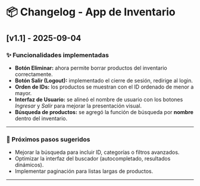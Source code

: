 # 📦 Changelog - App de Inventario

## [v1.1] - 2025-09-04
### ✨ Funcionalidades implementadas
- **Botón Eliminar:** ahora permite borrar productos del inventario correctamente.  
- **Botón Salir (Logout):** implementado el cierre de sesión, redirige al login.  
- **Orden de IDs:** los productos se muestran con el ID ordenado de menor a mayor.  
- **Interfaz de Usuario:** se alineó el nombre de usuario con los botones *Ingresar* y *Salir* para mejorar la presentación visual.  
- **Búsqueda de productos:** se agregó la función de búsqueda por **nombre** dentro del inventario.  

---

### 🔮 Próximos pasos sugeridos
- Mejorar la búsqueda para incluir ID, categorías o filtros avanzados.  
- Optimizar la interfaz del buscador (autocompletado, resultados dinámicos).  
- Implementar paginación para listas largas de productos.  

---
